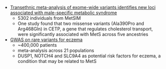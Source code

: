 - [Transethnic meta-analysis of exome-wide variants identifies new loci associated with male-specific metabolic syndrome](https://link.springer.com/article/10.1007/s13258-021-01214-9)
  - 5302 individuals from MetSIM
  - One study found that two missense variants (Ala390Pro and Arg468Gln) in CETP, a gene that regulates cholesterol transport, were significantly associated with MetS across five ancestries
- [GWAS on rare variants for eczema](https://www.nature.com/articles/s41467-021-26783-x)
  - ~400,000 patients
  - meta-analysis across 21 populations
  - DUSP1, NOTCH4 and SLC9A4 as potential risk factors for eczema, a condition that may be related to MetS
  
